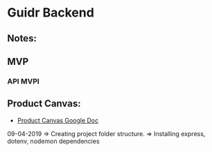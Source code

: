 # Guidr Backend

## Notes:

## MVP

### API MVPI



## Product Canvas:
- [Product Canvas Google Doc](https://docs.google.com/document/d/1YZZ4W84pGwRAVCcgVc9gUspmeyN32hWiFjJXKYRbBco/edit?usp=sharing)




09-04-2019 
=> Creating project folder structure.
=> Installing express, dotenv, nodemon dependencies 
